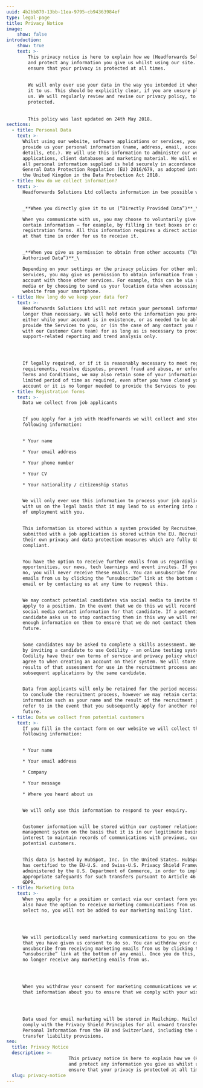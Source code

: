```yaml
---
uuid: 4b2bb870-13bb-11ea-9795-cb94363984ef
type: legal-page
title: Privacy Notice
image:
    show: false
introduction:
    show: true
    text: >-
        This privacy notice is here to explain how we (Headforwards Solutions LTD) use
        and protect any information you give us whilst using our site. We want to
        ensure that your privacy is protected at all times.
        
        
        We will only ever use your data in the way you intended it when you provided
        it to us. This should be explicitly clear, if you are unsure please contact
        us. We will regularly review and revise our privacy policy, to ensure you are
        protected.
        
        
        This policy was last updated on 24th May 2018.
sections:
  - title: Personal Data
    text: >-
      Whilst using our website, software applications or services, you may
      provide us your personal information (name, address, email, account
      details, etc.). We will use this information to administer our website,
      applications, client databases and marketing material. We will ensure that
      all personal information supplied is held securely in accordance with the
      General Data Protection Regulation (EU) 2016/679, as adopted into law of
      the United Kingdom in the Data Protection Act 2018.
  - title: How do we collect information?
    text: >-
      Headforwards Solutions Ltd collects information in two possible ways:


      _**When you directly give it to us (“Directly Provided Data”)**_\

      When you communicate with us, you may choose to voluntarily give us
      certain information – for example, by filling in text boxes or completing
      registration forms. All this information requires a direct action by you
      at that time in order for us to receive it.


      _**When you give us permission to obtain from other accounts (“User
      Authorised Data”)**_\

      Depending on your settings or the privacy policies for other online
      services, you may give us permission to obtain information from your
      account with those other services. For example, this can be via social
      media or by choosing to send us your location data when accessing our
      website from your smartphone.
  - title: How long do we keep your data for?
    text: >-
      Headforwards Solutions Ltd will not retain your personal information for
      longer than necessary. We will hold onto the information you provide
      either while your account is in existence, or as needed to be able to
      provide the Services to you, or (in the case of any contact you may have
      with our Customer Care team) for as long as is necessary to provide
      support-related reporting and trend analysis only.




      If legally required, or if it is reasonably necessary to meet regulatory
      requirements, resolve disputes, prevent fraud and abuse, or enforce our
      Terms and Conditions, we may also retain some of your information for a
      limited period of time as required, even after you have closed your
      account or it is no longer needed to provide the Services to you.
  - title: Registration forms
    text: >-
      Data we collect from job applicants


      If you apply for a job with Headforwards we will collect and store the
      following information:


      * Your name

      * Your email address

      * Your phone number

      * Your CV

      * Your nationality / citizenship status


      We will only ever use this information to process your job application
      with us on the legal basis that it may lead to us entering into a contract
      of employment with you.


      This information is stored within a system provided by Recruitee, all data
      submitted with a job application is stored within the EU. Recruitee have
      their own privacy and data protection measures which are fully GDPR
      compliant.


      You have the option to receive further emails from us regarding new job
      opportunities, our news, tech learnings and event invites. If you select
      no, you will never receive these emails. You can unsubscribe from these
      emails from us by clicking the “unsubscribe” link at the bottom of any
      email or by contacting us at any time to request this.


      We may contact potential candidates via social media to invite them to
      apply to a position. In the event that we do this we will record the
      social media contact information for that candidate. If a potential
      candidate asks us to stop contacting them in this way we will retain
      enough information on them to ensure that we do not contact them in the
      future.


      Some candidates may be asked to complete a skills assessment. We do this
      by inviting a candidate to use Codility - an online testing system.
      Codility have their own terms of service and privacy policy which you can
      agree to when creating an account on their system. We will store the
      results of that assessment for use in the recruitment process and for
      subsequent applications by the same candidate.


      Data from applicants will only be retained for the period necessary for us
      to conclude the recruitment process, however we may retain certain
      information such as your name and the result of the recruitment process to
      refer to in the event that you subsequently apply for another role in the
      future.
  - title: Data we collect from potential customers
    text: >-
      If you fill in the contact form on our website we will collect the
      following information:


      * Your name

      * Your email address

      * Company

      * Your message

      * Where you heard about us


      We will only use this information to respond to your enquiry.


      Customer information will be stored within our customer relationship
      management system on the basis that it is in our legitimate business
      interest to maintain records of communications with previous, current and
      potential customers.


      This data is hosted by HubSpot, Inc. in the United States. HubSpot, Inc.
      has certified to the EU-U.S. and Swiss-U.S. Privacy Shield Frameworks as
      administered by the U.S. Department of Commerce, in order to implement
      appropriate safeguards for such transfers pursuant to Article 46 of the
      GDPR.
  - title: Marketing Data
    text: >-
      When you apply for a position or contact via our contact form you will
      also have the option to receive marketing communications from us. If you
      select no, you will not be added to our marketing mailing list.




      We will periodically send marketing communications to you on the basis
      that you have given us consent to do so. You can withdraw your consent and
      unsubscribe from receiving marketing emails from us by clicking the
      “unsubscribe” link at the bottom of any email. Once you do this, you will
      no longer receive any marketing emails from us.




      When you withdraw your consent for marketing communications we will retain
      that information about you to ensure that we comply with your wishes.




      Data used for email marketing will be stored in Mailchimp. Mailchimp
      comply with the Privacy Shield Principles for all onward transfers of
      Personal Information from the EU and Switzerland, including the onward
      transfer liability provisions.
seo:
  title: Privacy Notice
  description: >-
                       This privacy notice is here to explain how we (Headforwards Solutions LTD) use
                       and protect any information you give us whilst using our site. We want to
                       ensure that your privacy is protected at all times.
  slug: privacy-notice
---
```



